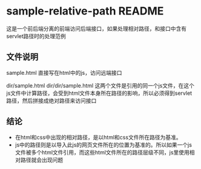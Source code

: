# sample-relative-path README
这是一个前后端分离的前端访问后端接口，如果处理相对路径，和接口中含有servlet路径时的处理范例

## 文件说明
sample.html		直接写在html中的js，访问远端接口

dir/sample.html
dir/dir/sample.html
这两个文件是引用的同一个js文件，在这个js文件中计算路径，会受到html文件本身所在路径的影响，所以必须得到servlet路径，然后拼接成绝对路径来访问接口

## 结论
* 在html和css中出现的相对路径，是以html和css文件所在路径为基准。
* js中的路径则是以导入此js的网页文件所在的位置为基准的。所以如果一个js文件被多个html文件引用，而这些html文件所在的路径层级不同，js里使用相对路径就会出现问题
